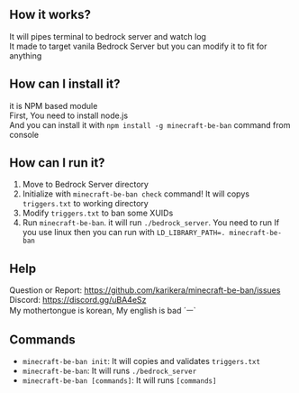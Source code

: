 
## How it works?
It will pipes terminal to bedrock server and watch log  
It made to target vanila Bedrock Server but you can modify it to fit for anything  

## How can I install it?
it is NPM based module  
First, You need to install node.js  
And you can install it with `npm install -g minecraft-be-ban` command from console

## How can I run it?
1. Move to Bedrock Server directory
2. Initialize with `minecraft-be-ban check` command!
    It will copys `triggers.txt` to working directory
3. Modify `triggers.txt` to ban some XUIDs
4. Run `minecraft-be-ban`. it will run `./bedrock_server`. You need to run 
    If you use linux then you can run with `LD_LIBRARY_PATH=. minecraft-be-ban`

## Help
Question or Report: https://github.com/karikera/minecraft-be-ban/issues  
Discord: https://discord.gg/uBA4eSz  
My mothertongue is korean, My english is bad ´ㅡ`  

## Commands
* `minecraft-be-ban init`: It will copies and validates `triggers.txt`
* `minecraft-be-ban`: It will runs `./bedrock_server`
* `minecraft-be-ban [commands]`: It will runs `[commands]`
